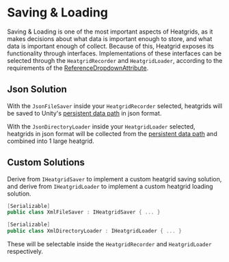 # Saving & Loading

Saving & Loading is one of the most important aspects of Heatgrids, as it makes decisions about what data is important enough to store, and what data is important enough of collect. Because of this, Heatgrid exposes its functionality through interfaces. Implementations of these interfaces can be selected through the `HeatgridRecorder` and `HeatgridLoader`, according to the requirements of the [ReferenceDropdownAttribute](https://cubusky.github.io/com.cubusky.core/manual/ReferenceDropdownAttribute.html#restrictions).

## Json Solution

With the `JsonFileSaver` inside your `HeatgridRecorder` selected, heatgrids will be saved to Unity's [persistent data path](https://docs.unity3d.com/ScriptReference/Application-persistentDataPath.html) in json format.

With the `JsonDirectoryLoader` inside your `HeatgridLoader` selected, heatgrids in json format will be collected from the [persistent data path](https://docs.unity3d.com/ScriptReference/Application-persistentDataPath.html) and combined into 1 large heatgrid.

## Custom Solutions

Derive from `IHeatgridSaver` to implement a custom heatgrid saving solution, and derive from `IHeatgridLoader` to implement a custom heatgrid loading solution.

```csharp
[Serializable]
public class XmlFileSaver : IHeatgridSaver { ... }

[Serializable]
public class XmlDirectoryLoader : IHeatgridLoader { ... }
```

These will be selectable inside the `HeatgridRecorder` and `HeatgridLoader` respectively.
